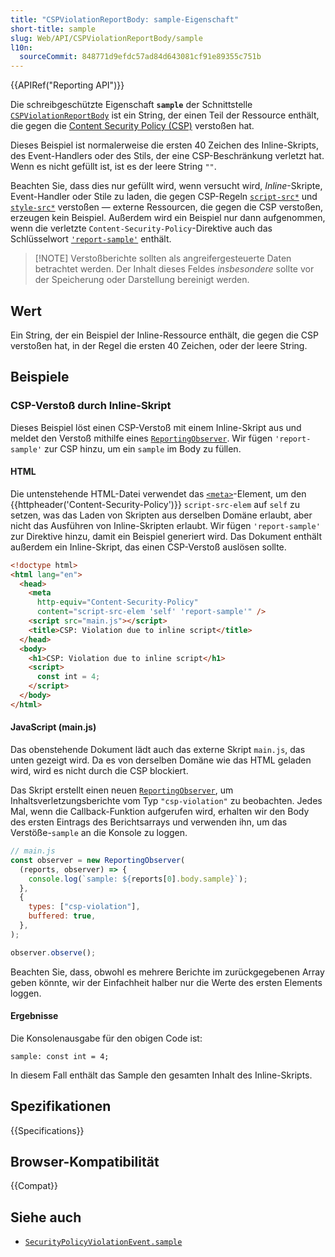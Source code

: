```yaml
---
title: "CSPViolationReportBody: sample-Eigenschaft"
short-title: sample
slug: Web/API/CSPViolationReportBody/sample
l10n:
  sourceCommit: 848771d9efdc57ad84d643081cf91e89355c751b
---
```


{{APIRef("Reporting API")}}

Die schreibgeschützte Eigenschaft **`sample`** der Schnittstelle [`CSPViolationReportBody`](/de/docs/Web/API/CSPViolationReportBody) ist ein String, der einen Teil der Ressource enthält, die gegen die [Content Security Policy (CSP)](/de/docs/Web/HTTP/Guides/CSP) verstoßen hat.

Dieses Beispiel ist normalerweise die ersten 40 Zeichen des Inline-Skripts, des Event-Handlers oder des Stils, der eine CSP-Beschränkung verletzt hat. Wenn es nicht gefüllt ist, ist es der leere String `""`.

Beachten Sie, dass dies nur gefüllt wird, wenn versucht wird, _Inline_-Skripte, Event-Handler oder Stile zu laden, die gegen CSP-Regeln [`script-src*`](/de/docs/Web/HTTP/Reference/Headers/Content-Security-Policy/script-src) und [`style-src*`](/de/docs/Web/HTTP/Reference/Headers/Content-Security-Policy/style-src) verstoßen — externe Ressourcen, die gegen die CSP verstoßen, erzeugen kein Beispiel. Außerdem wird ein Beispiel nur dann aufgenommen, wenn die verletzte `Content-Security-Policy`-Direktive auch das Schlüsselwort [`'report-sample'`](/de/docs/Web/HTTP/Reference/Headers/Content-Security-Policy#report-sample) enthält.

> [!NOTE] Verstoßberichte sollten als angreifergesteuerte Daten betrachtet werden.
> Der Inhalt dieses Feldes _insbesondere_ sollte vor der Speicherung oder Darstellung bereinigt werden.

## Wert

Ein String, der ein Beispiel der Inline-Ressource enthält, die gegen die CSP verstoßen hat, in der Regel die ersten 40 Zeichen, oder der leere String.

## Beispiele

### CSP-Verstoß durch Inline-Skript

Dieses Beispiel löst einen CSP-Verstoß mit einem Inline-Skript aus und meldet den Verstoß mithilfe eines [`ReportingObserver`](/de/docs/Web/API/ReportingObserver).
Wir fügen `'report-sample'` zur CSP hinzu, um ein `sample` im Body zu füllen.

#### HTML

Die untenstehende HTML-Datei verwendet das [`<meta>`](/de/docs/Web/HTML/Element/meta)-Element, um den {{httpheader('Content-Security-Policy')}} `script-src-elem` auf `self` zu setzen, was das Laden von Skripten aus derselben Domäne erlaubt, aber nicht das Ausführen von Inline-Skripten erlaubt. Wir fügen `'report-sample'` zur Direktive hinzu, damit ein Beispiel generiert wird. Das Dokument enthält außerdem ein Inline-Skript, das einen CSP-Verstoß auslösen sollte.

```html
<!doctype html>
<html lang="en">
  <head>
    <meta
      http-equiv="Content-Security-Policy"
      content="script-src-elem 'self' 'report-sample'" />
    <script src="main.js"></script>
    <title>CSP: Violation due to inline script</title>
  </head>
  <body>
    <h1>CSP: Violation due to inline script</h1>
    <script>
      const int = 4;
    </script>
  </body>
</html>
```

#### JavaScript (main.js)

Das obenstehende Dokument lädt auch das externe Skript `main.js`, das unten gezeigt wird. Da es von derselben Domäne wie das HTML geladen wird, wird es nicht durch die CSP blockiert.

Das Skript erstellt einen neuen [`ReportingObserver`](/de/docs/Web/API/ReportingObserver), um Inhaltsverletzungsberichte vom Typ `"csp-violation"` zu beobachten. Jedes Mal, wenn die Callback-Funktion aufgerufen wird, erhalten wir den Body des ersten Eintrags des Berichtsarrays und verwenden ihn, um das Verstöße-`sample` an die Konsole zu loggen.

```js
// main.js
const observer = new ReportingObserver(
  (reports, observer) => {
    console.log(`sample: ${reports[0].body.sample}`);
  },
  {
    types: ["csp-violation"],
    buffered: true,
  },
);

observer.observe();
```

Beachten Sie, dass, obwohl es mehrere Berichte im zurückgegebenen Array geben könnte, wir der Einfachheit halber nur die Werte des ersten Elements loggen.

#### Ergebnisse

Die Konsolenausgabe für den obigen Code ist:

```plain
sample: const int = 4;
```

In diesem Fall enthält das Sample den gesamten Inhalt des Inline-Skripts.

## Spezifikationen

{{Specifications}}

## Browser-Kompatibilität

{{Compat}}

## Siehe auch

- [`SecurityPolicyViolationEvent.sample`](/de/docs/Web/API/SecurityPolicyViolationEvent/sample)
